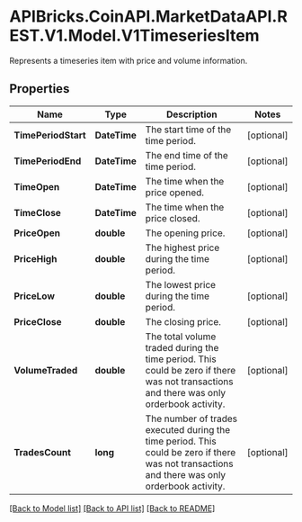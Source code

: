# APIBricks.CoinAPI.MarketDataAPI.REST.V1.Model.V1TimeseriesItem
Represents a timeseries item with price and volume information.

## Properties

Name | Type | Description | Notes
------------ | ------------- | ------------- | -------------
**TimePeriodStart** | **DateTime** | The start time of the time period. | [optional] 
**TimePeriodEnd** | **DateTime** | The end time of the time period. | [optional] 
**TimeOpen** | **DateTime** | The time when the price opened. | [optional] 
**TimeClose** | **DateTime** | The time when the price closed. | [optional] 
**PriceOpen** | **double** | The opening price. | [optional] 
**PriceHigh** | **double** | The highest price during the time period. | [optional] 
**PriceLow** | **double** | The lowest price during the time period. | [optional] 
**PriceClose** | **double** | The closing price. | [optional] 
**VolumeTraded** | **double** | The total volume traded during the time period. This could be zero if there was not transactions and there was only orderbook activity. | [optional] 
**TradesCount** | **long** | The number of trades executed during the time period. This could be zero if there was not transactions and there was only orderbook activity. | [optional] 

[[Back to Model list]](../../README.md#documentation-for-models) [[Back to API list]](../../README.md#documentation-for-api-endpoints) [[Back to README]](../../README.md)

